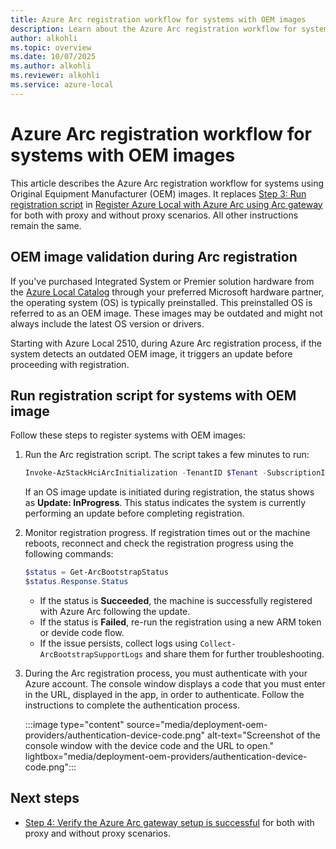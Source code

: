 ```yaml
---
title: Azure Arc registration workflow for systems with OEM images 
description: Learn about the Azure Arc registration workflow for systems with OEM images.
author: alkohli
ms.topic: overview
ms.date: 10/07/2025
ms.author: alkohli
ms.reviewer: alkohli
ms.service: azure-local
---
```


# Azure Arc registration workflow for systems with OEM images

This article describes the Azure Arc registration workflow for systems using Original Equipment Manufacturer (OEM) images. It replaces [Step 3: Run registration script](./deployment-with-azure-arc-gateway.md#step-3-run-registration-script) in [Register Azure Local with Azure Arc using Arc gateway](./deployment-with-azure-arc-gateway.md) for both with proxy and without proxy scenarios. All other instructions remain the same.

## OEM image validation during Arc registration

If you've purchased Integrated System or Premier solution hardware from the [Azure Local Catalog](https://aka.ms/AzureStackHCICatalog) through your preferred Microsoft hardware partner, the operating system (OS) is typically preinstalled. This preinstalled OS is referred to as an OEM image. These images may be outdated and might not always include the latest OS version or drivers.

Starting with Azure Local 2510, during Azure Arc registration process, if the system detects an outdated OEM image, it triggers an update before proceeding with registration.

<!--The following will go in what's new as "Key enhancements in the registration workflow"
- OS image validation. If an outdated or unsupported image is detected, the system automatically starts an update process before proceeding with the Arc registration.
- Reboot state notification. The system notifies you when a reboot is about to occur during the update phase. This notification helps inform users about the upcoming system changes.
- Timed reboot delay. A short delay (about 30 seconds) is added before rebooting, giving users time to read the warning or message on the console output.
- Enhanced status reporting: Registration cmdlet provides clearer status updates, showing sub-stages like Scan, Download, and Update to help track progress. The update stage occurs before Arc registration begins.-->

## Run registration script for systems with OEM image

Follow these steps to register systems with OEM images:

1. Run the Arc registration script. The script takes a few minutes to run:

    ```powershell
    Invoke-AzStackHciArcInitialization -TenantID $Tenant -SubscriptionID $Subscription -ResourceGroup $RG -Region $Region -Cloud "AzureCloud"
    ```
    
    If an OS image update is initiated during registration, the status shows as **Update: InProgress**. This status indicates the system is currently performing an update before completing registration.

1. Monitor registration progress. If registration times out or the machine reboots, reconnect and check the registration progress using the following commands:

    ```powershell
    $status = Get-ArcBootstrapStatus
    $status.Response.Status
    ```

    - If the status is **Succeeded**, the machine is successfully registered with Azure Arc following the update.
    - If the status is **Failed**, re-run the registration using a new ARM token or devide code flow.
    - If the issue persists, collect logs using `Collect-ArcBootstrapSupportLogs` and share them for further troubleshooting.

1. During the Arc registration process, you must authenticate with your Azure account. The console window displays a code that you must enter in the URL, displayed in the app, in order to authenticate. Follow the instructions to complete the authentication process.

    :::image type="content" source="media/deployment-oem-providers/authentication-device-code.png" alt-text="Screenshot of the console window with the device code and the URL to open." lightbox="media/deployment-oem-providers/authentication-device-code.png":::

## Next steps
<!--confirm next steps-->
- [Step 4: Verify the Azure Arc gateway setup is successful](./deployment-with-azure-arc-gateway.md#step-4-verify-the-azure-arc-gateway-setup-is-successful) for both with proxy and without proxy scenarios.